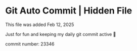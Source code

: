 # Git Auto Commit | Hidden File

This file was added Feb 12, 2025

Just for fun and keeping my daily git commit active 🤪

commit number: 23346
